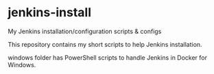 # jenkins-install

My Jenkins installation/configuration scripts &amp; configs

This repository contains my short scripts to help Jenkins installation.

windows folder has PowerShell scripts to handle Jenkins in Docker for Windows.

